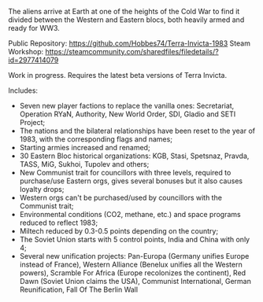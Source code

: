 The aliens arrive at Earth at one of the heights of the Cold War to find it divided between the Western and Eastern blocs, both heavily armed and ready for WW3.

Public Repository: https://github.com/Hobbes74/Terra-Invicta-1983
Steam Workshop: https://steamcommunity.com/sharedfiles/filedetails/?id=2977414079

Work in progress. Requires the latest beta versions of Terra Invicta.

Includes:
* Seven new player factions to replace the vanilla ones: Secretariat, Operation RYaN, Authority, New World Order, SDI, Gladio and SETI Project;
* The nations and the bilateral relationships have been reset to the year of 1983, with the corresponding flags and names;
* Starting armies increased and renamed;
* 30 Eastern Bloc historical organizations: KGB, Stasi, Spetsnaz, Pravda, TASS, MiG, Sukhoi, Tupolev and others;
* New Communist trait for councillors with three levels, required to purchase/use Eastern orgs, gives several bonuses but it also causes loyalty drops;
* Western orgs can't be purchased/used by councillors with the Communist trait;
* Environmental conditions (CO2, methane, etc.) and space programs reduced to reflect 1983;
* Miltech reduced by 0.3-0.5 points depending on the country;
* The Soviet Union starts with 5 control points, India and China with only 4;
* Several new unification projects: Pan-Europa (Germany unifies Europe instead of France), Western Alliance (Benelux unifies all the Western powers), Scramble For Africa (Europe recolonizes the continent), Red Dawn (Soviet Union claims the USA), Communist International, German Reunification, Fall Of The Berlin Wall
